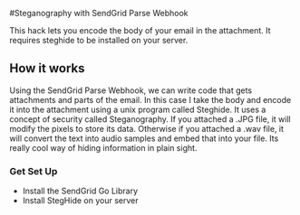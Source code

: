 #Steganography with SendGrid Parse Webhook

This hack lets you encode the body of your email in the attachment. It requires steghide to be installed on your server.  

## How it works
 Using the SendGrid Parse Webhook, we can write code that gets attachments and parts of the email. In this case I take the body and encode it into the attachment using a unix program called Steghide. It uses a concept of security called Steganography. 
     If you attached a .JPG file, it will modify the pixels to store its data. Otherwise if you attached a .wav file, it will convert the text into audio samples and embed that into your file. Its really cool way of hiding information in plain sight. 


###  Get Set Up
- Install the SendGrid Go Library 
- Install StegHide on your server




